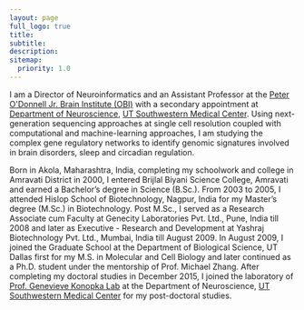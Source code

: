 ```yaml
---
layout: page
full_logo: true
title:
subtitle:
description:
sitemap:
  priority: 1.0
---
```


<p id="details-text">I am a Director of Neuroinformatics and an Assistant Professor at the <a href="https://odonnellbraininstitute.utsouthwestern.edu">Peter O'Donnell Jr. Brain Institute (OBI)</a> with a secondary appointment at <a href="https://www.utsouthwestern.edu/education/medical-school/departments/neuroscience/">Department of Neuroscience</a>, <a href="https://utsouthwestern.edu">UT Southwestern Medical Center</a>. Using next-generation sequencing approaches at single cell resolution coupled with computational and machine-learning approaches, I am studying the complex gene regulatory networks to identify genomic signatures involved in brain disorders, sleep and circadian regulation.</p>

<p id="details-text">Born in Akola, Maharashtra, India, completing my schoolwork and college in Amravati District in 2000, I entered Brijlal Biyani Science College, Amravati and earned a Bachelor’s degree in Science (B.Sc.). From 2003 to 2005, I attended Hislop School of Biotechnology, Nagpur, India for my Master’s degree (M.Sc.) in Biotechnology. Post M.Sc., I served as a Research Associate cum Faculty at Genecity Laboratories Pvt. Ltd., Pune, India till 2008 and later as Executive - Research and Development at Yashraj Biotechnology Pvt. Ltd., Mumbai, India till August 2009. In August 2009, I joined the Graduate School at the Department of Biological Science, UT Dallas first for my M.S. in Molecular and Cell Biology and later continued as a Ph.D. student under the mentorship of Prof. Michael Zhang. After completing my doctoral studies in December 2015, I joined the laboratory of <a href="http://konopkalab.org">Prof. Genevieve Konopka Lab</a> at the Department of Neuroscience, <a href="https://utsouthwestern.edu">UT Southwestern Medical Center</a> for my post-doctoral studies.</p>
